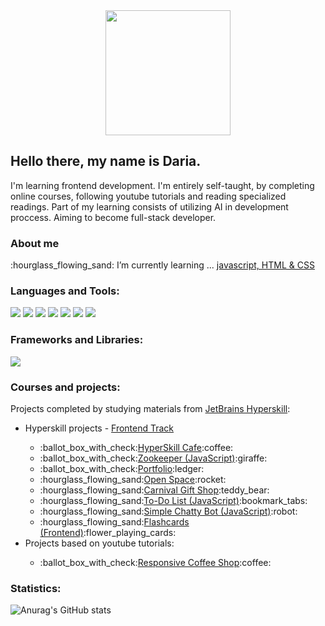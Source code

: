 <!--
**Evna07/Evna07** is a ✨ _special_ ✨ repository because its `README.md` (this file) appears on your GitHub profile.

Here are some ideas to get you started:

- 🔭 I’m currently working on ...
- 🌱 I’m currently learning ...
- 👯 I’m looking to collaborate on ...
- 🤔 I’m looking for help with ...
- 💬 Ask me about ...
- 📫 How to reach me: ...
- 😄 Pronouns: ...
- ⚡ Fun fact: ...
-->

<!--fun stuff
  badges https://shields.io/
  gifs https://giphy.com/search/coding
  to finish this page https://www.sitepoint.com/github-profile-readme/
  my inspiration https://github.com/Alena2020
-->
<!--stuff to check out
https://www.simplilearn.com/front-end-developer-free-course-skillup
https://www.theodinproject.com/paths/foundations/courses/foundations
-->
<!--autko
https://www.fiat.pl/configurator/#/500-bev/500-bev-my23/nuova-500/00332M122000/
-->
<div id ="header" align="center">
  <img src="https://cdn.pixabay.com/photo/2021/03/27/06/31/code-6127616_960_720.png" width="200"/>
</div>
<!--introduction-->
<h2>Hello there, my name is Daria.</h2>
<p>I'm learning frontend development. I'm entirely self-taught, by completing online courses, following youtube tutorials and reading specialized readings. Part of my learning consists of utilizing AI in development proccess. Aiming to become full-stack developer.</p>
<!--about me-->
<h3>About me</h3>
<p>:hourglass_flowing_sand: I’m currently learning ... <a href="https://hyperskill.org/tracks/5">javascript, HTML & CSS</a></p>
<!--languages and tools-->
<h3>Languages and Tools:</h3>
<div>
  <a href="https://developer.mozilla.org/ru/docs/Web/JavaScript"><img src="https://img.shields.io/badge/-JAVASCRIPT-yellow"/></a>
  <a href="https://developer.mozilla.org/en-US/docs/Web/HTML"><img src="https://img.shields.io/badge/-HTML-orange"/></a>
  <a href="https://developer.mozilla.org/en-US/docs/Web/CSS"><img src="https://img.shields.io/badge/-CSS-blue"/></a>
  <a href="https://pl.wikipedia.org/wiki/Visual_Studio_Code"><img src="https://img.shields.io/badge/-VISUAL_STUDIO-14b3e3"/></a>
  <a href="https://www.jetbrains.com/webstorm/"><img src="https://img.shields.io/badge/-WEBSTORM-222324"/></a>
  <a href="https://openai.com/blog/chatgpt"><img src="https://img.shields.io/badge/-CHATGPT-78cc8f"/></a>
  <a href="https://dream.ai/"><img src="https://img.shields.io/badge/-DREAM_BY_WOMBO-lavender"/></a>
</div>
<!--frameworks and libraries-->
<h3>Frameworks and Libraries:</h3>
<div>
  <img src="https://img.shields.io/badge/-BOOTSTRAP-purple"/>
</div>
<!--courses and projects-->
<h3>Courses and projects:</h3>
<p>Projects completed by studying materials from <a href="https://hyperskill.org/tracks">JetBrains Hyperskill</a>:</p>
<ul>
  <li>Hyperskill projects - <a href="https://hyperskill.org/tracks/5">Frontend Track</a></li>
  <ul>
    <li>:ballot_box_with_check:<a href="https://github.com/Evna07/Hyperskill-Cafe">HyperSkill Cafe</a>:coffee:</li>
    <li>:ballot_box_with_check:<a href="https://github.com/Evna07/Zookeeper-Javascript">Zookeeper (JavaScript)</a>:giraffe:</li>
    <li>:ballot_box_with_check:<a href="https://github.com/Evna07/Portfolio">Portfolio</a>:ledger:</li>
    <li>:hourglass_flowing_sand:<a href="">Open Space</a>:rocket:</li>
    <li>:hourglass_flowing_sand:<a href="">Carnival Gift Shop</a>:teddy_bear:</li>
    <li>:hourglass_flowing_sand:<a href="">To-Do List (JavaScript)</a>:bookmark_tabs:</li>
    <li>:hourglass_flowing_sand:<a href="">Simple Chatty Bot (JavaScript)</a>:robot:</li>
    <li>:hourglass_flowing_sand:<a href="">Flashcards (Frontend)</a>:flower_playing_cards:</li>
  </ul>
<li>Projects based on youtube tutorials:</li>
  <ul>
    <li>:ballot_box_with_check:<a href="https://github.com/Evna07/Coffee-Shop#coffee-shop">Responsive Coffee Shop</a>:coffee:</li>
  </ul>
</ul>
<!--operating systems-->

<!--top languages-->
<h3>Statistics:</h3>

![Anurag's GitHub stats](https://github-readme-stats.vercel.app/api/top-langs/?username=evna07&show_icons=true&theme=blueberry)
